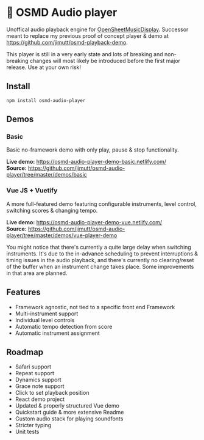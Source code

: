 # 🎵 OSMD Audio player

Unoffical audio playback engine for [OpenSheetMusicDisplay](https://github.com/opensheetmusicdisplay/opensheetmusicdisplay). Successor meant to replace my previous proof of concept player & demo at https://github.com/jimutt/osmd-playback-demo.

This player is still in a very early state and lots of breaking and non-breaking changes will most likely be introduced before the first major release. Use at your own risk!

## Install

```
npm install osmd-audio-player
```

## Demos

### Basic

Basic no-framework demo with only play, pause & stop functionality.

**Live demo:** https://osmd-audio-player-demo-basic.netlify.com/ <br/>
**Source:** https://github.com/jimutt/osmd-audio-player/tree/master/demos/basic

### Vue JS + Vuetify

A more full-featured demo featuring configurable instruments, level control, switching scores & changing tempo. 

**Live demo:** https://osmd-audio-player-demo-vue.netlify.com/ <br/>
**Source:** https://github.com/jimutt/osmd-audio-player/tree/master/demos/vue-player-demo

You might notice that there's currently a quite large delay when switching instruments. It's due to the in-advance scheduling to prevent interruptions & timing issues in the audio playback, and there's currently no clearing/reset of the buffer when an instrument change takes place. Some improvements in that area are planned. 

## Features

- Framework agnostic, not tied to a specific front end Framework
- Multi-instrument support
- Individual level controls
- Automatic tempo detection from score
- Automatic instrument assignment

## Roadmap

- Safari support 
- Repeat support
- Dynamics support
- Grace note support
- Click to set playback position
- React demo project
- Updated & properly structured Vue demo
- Quickstart guide & more extensive Readme
- Custom audio stack for playing soundfonts
- Stricter typing
- Unit tests
